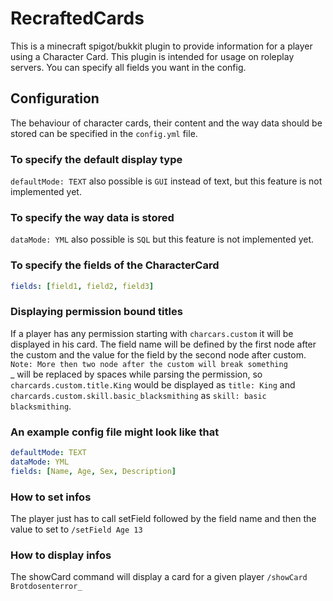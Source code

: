 # RecraftedCards
This is a minecraft spigot/bukkit plugin to provide information for 
a player using a Character Card. This plugin is intended for usage
on roleplay servers. You can specify all fields you want in the config.

## Configuration
The behaviour of character cards, their content and the way data should be
stored can be specified in the `config.yml` file.

### To specify the default display type
`defaultMode: TEXT` also possible is `GUI` instead of text,
but this feature is not implemented yet.

### To specify the way data is stored
`dataMode: YML` also possible is `SQL` but this feature is not implemented yet.

### To specify the fields of the CharacterCard
```yaml
fields: [field1, field2, field3]
```
### Displaying permission bound titles
If a player has any permission starting with `charcars.custom` it will be displayed in his card.
The field name will be defined by the first node after the custom and the value for the field by the second node after
custom.  
`Note: More then two node after the custom will break something`  
_ will be replaced by spaces while parsing the permission, so `charcards.custom.title.King` would be displayed
as `title: King` and `charcards.custom.skill.basic_blacksmithing` as `skill: basic blacksmithing`.

### An example config file might look like that
```yaml
defaultMode: TEXT
dataMode: YML
fields: [Name, Age, Sex, Description]
```
### How to set infos
The player just has to call setField followed by the field name and then the value to set to
`/setField Age 13`

### How to display infos
The showCard command will display a card for a given player 
`/showCard Brotdosenterror_`